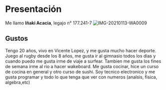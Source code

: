 # Presentación
Me llamo **Iñaki Acacia**, legajo n° 177.241-7
![IMG-20210113-WA0009](C:/Users/imaac/Downloads/IMG-20210113-WA0009.jpg)
## Gustos
Tengo 20 años, vivo en Vicente Lopez, y me gusta mucho hacer deporte. Juego al rugby desde los 8 años, me gusta ir al gimnasio todos los dias 
y cuando puedo me gusta irme de viaje a surfear. Tambien me gusta los fines de semana irme al rio a hacer wakeboard.
Me gusta cocinar, hice un curso de cocina en general y otro curso de sushi.
Soy tecnico electronico y me gusta programar y todo lo que tenga que ver con numeros (analsis, fisica, algebra,etc)
